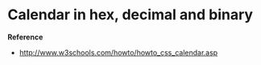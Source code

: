 # Calendar in  hex, decimal and binary
__Reference__
* http://www.w3schools.com/howto/howto_css_calendar.asp